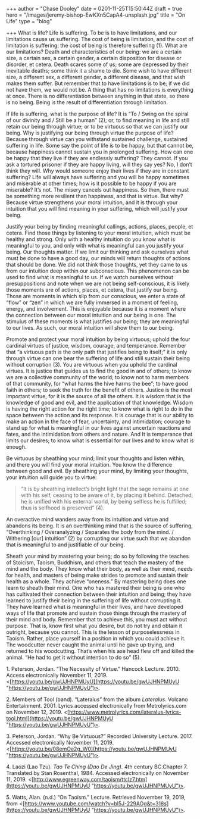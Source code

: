 +++
author = "Chase Dooley"
date = 0201-11-25T15:50:44Z
draft = true
hero = "/images/jeremy-bishop-EwKXn5CapA4-unsplash.jpg"
title = "On Life"
type = "blog"

+++
What is life? Life is suffering. To be is to have limitations, and our limitations cause us suffering. The cost of being is limitation, and the cost of limitation is suffering; the cost of being is therefore suffering (1). What are our limitations? Death and characteristics of our being: we are a certain size, a certain sex, a certain gender, a certain disposition for disease or disorder, et cetera. Death scares some of us; some are depressed by their inevitable deaths; some think it a shame to die. Some wish to have different size, a different sex, a different gender, a different disease, and that wish makes them suffer. But remember that to have limitations is to be; if we did not have them, we would not be. A thing that has no limitations is everything at once. There is no differentiation between anything in that state, so there is no being. Being is the result of differentiation through limitation.

If life is suffering, what is the purpose of life? It is “To / Swing on the spiral of our divinity and / Still be a human” (2); or, to find meaning in life and still retain our being through virtue; or to be virtuous so that we can justify our being. Why is justifying our being through virtue the purpose of life? Because through virtue can you withstand sustained challenge, sustained suffering in life. Some say the point of life is to be happy, but that cannot be, because happiness cannot sustain you in prolonged suffering. How can one be happy that they live if they are endlessly suffering? They cannot. If you ask a tortured prisoner if they are happy living, will they say yes? No, I don’t think they will. Why would someone enjoy their lives if they are in constant suffering? Life will always have suffering and you will be happy sometimes and miserable at other times; how is it possible to be happy if you are miserable? It’s not. The misery cancels out happiness. So then, there must be something more resilient than happiness, and that is virtue. But why? Because virtue strengthens your moral intuition, and it is through your intuition that you will find meaning in your suffering, which will justify your being.

Justify your being by finding meaningful callings, actions, places, people, et cetera. Find those things by listening to your moral intuition, which must be healthy and strong. Only with a healthy intuition do you know what is meaningful to you, and only with what is meaningful can you justify your being. Our thoughts matter. If we limit our thinking and ask ourselves what must be done to have a good day, our minds will return thoughts of actions that should be done. We did not think those thoughts, yet they came to us from our intuition deep within our subconscious. This phenomenon can be used to find what is meaningful to us. If we watch ourselves without presuppositions and note when we are not being self-conscious, it is likely those moments are of actions, places, et cetera, that justify our being. Those are moments in which slip from our conscious, we enter a state of “flow” or “zen” in which we are fully immersed in a moment of feeling, energy, and involvement. This is enjoyable because it is a moment where the connection between our moral intuition and our being is one. The stimulus of these moments is what justifies our being; they are meaningful to our lives. As such, our moral intuition will show them to our being.

Promote and protect your moral intuition by being virtuous; uphold the four cardinal virtues of justice, wisdom, courage, and temperance. Remember that “a virtuous path is the only path that justifies being to itself;” it is only through virtue can one bear the suffering of life and still sustain their being without corruption (3). You are virtuous when you uphold the cardinal virtues. It is justice that guides us to find the good in and of others; to know we are a collective community of the world; to know not to harm members of that community, for “what harms the hive harms the bee”; to have good faith in others; to seek the truth for the benefit of others. Justice is the most important virtue, for it is the source of all the others. It is wisdom that is the knowledge of good and evil, and the application of that knowledge. Wisdom is having the right action for the right time; to know what is right to do in the space between the action and its response. It is courage that is our ability to make an action in the face of fear, uncertainty, and intimidation; courage to stand up for what is meaningful in our lives against uncertain reactions and fates, and the intimidation from others and nature. And It is temperance that limits our desires; to know what is essential for our lives and to know what is enough.

Be virtuous by sheathing your mind; limit your thoughts and listen within, and there you will find your moral intuition. You know the difference between good and evil. By sheathing your mind, by limiting your thoughts, your intuition will guide you to virtue:

> “It is by sheathing intellect’s bright light that the sage remains at one with his self, ceasing to be aware of it, by placing it behind. Detached, he is unified with his external world, by being selfless he is fulfilled; thus is selfhood is preserved” (4).

An overactive mind wanders away from its intuition and virtue and abandons its being. It is an overthinking mind that is the source of suffering, “Overthinking / Overanalyzing / Separates the body from the mind. / Withering \[our\] intuition” (2) by corrupting our virtue such that we abandon that is meaningful to and justifiable of our being.

Sheath your mind by mastering your being; do so by following the teaches of Stoicism, Taoism, Buddhism, and others that teach the mastery of the mind and the body. They know what their body, as well as their mind, needs for health, and masters of being make strides to promote and sustain their health as a whole. They achieve “oneness.” By mastering being does one learn to sheath their mind. One who has mastered their being is one who has cultivated their connection between their intuition and being; they have learned to justify their being in the suffering of life without corrupting it. They have learned what is meaningful in their lives, and have developed ways of life that promote and sustain those things through the mastery of their mind and body. Remember that to achieve this, you must act without purpose. That is, know first what you desire, but do not try and obtain it outright, because you cannot. This is the lesson of purposelessness in Taoism. Rather, place yourself in a position in which you could achieve it. The woodcutter never caught the animal until he gave up trying, and returned to his woodcutting. That’s when his axe head flew off and killed the animal. “He had to get it without intention to do so” (5).

1\. Peterson, Jordan. “The Necessity of Virtue.” Hancock Lecture. 2010. Access electronically November 11, 2019. <[https://youtu.be/gwUJHNPMUyU](https://youtu.be/gwUJHNPMUyU "https://youtu.be/gwUJHNPMUyU")>.

2\. Members of Tool (band). “Lateralus” from the album _Lateralus_. Volcano Entertainment. 2001. Lyrics accessed electronically from Metrolyrics.com on November 12, 2019. <[https://www.metrolyrics.com/lateralus-lyrics-tool.html](https://youtu.be/gwUJHNPMUyU "https://youtu.be/gwUJHNPMUyU")>.

3\. Peterson, Jordan. “Why Be Virtuous?” Recorded University Lecture. 2017. Accessed electronically November 11, 2019. <[https://youtu.be/08emOe2g_W0](https://youtu.be/gwUJHNPMUyU "https://youtu.be/gwUJHNPMUyU")>.

4\. Laozi (Lao Tzu). _Tao Te Ching (Dao De Jing)._ 4th century BC.Chapter 7. Translated by Stan Rosenthal, 1984. Accessed electronically on November 11, 2019. <[http://www.egreenway.com/taoism/ttclz7.htm](https://youtu.be/gwUJHNPMUyU "https://youtu.be/gwUJHNPMUyU")>.

5\. Watts, Alan. (n.d.) “On Taoism.” Lecture. Retrieved November 19, 2019, from <[https://www.youtube.com/watch?v=bl5J-229AOg&t=318s](https://youtu.be/gwUJHNPMUyU "https://youtu.be/gwUJHNPMUyU")>.